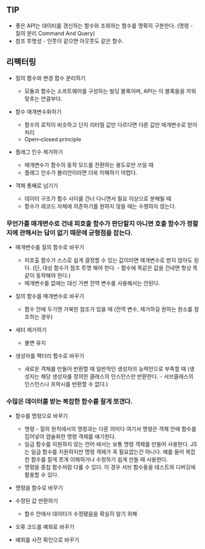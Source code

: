 ## TIP

- 좋은 API는 데이터를 갱신하는 함수와 조회하는 함수를 명확히 구분한다. (명령 - 질의 분리 Command And Query)
- 참조 투명성 - 인풋이 같으면 아웃풋도 같은 함수.

## 리팩터링

- 질의 함수와 변경 함수 분리하기
  - 모듈과 함수는 소프트웨어를 구성하는 빌딩 블록이며, API는 이 블록들을 끼워 맞추는 연결부다.
- 함수 매개변수화하기

  - 함수의 로직이 비슷하고 단지 리터럴 값만 다르다면 다른 값만 매개변수로 받아 처리
  - Open–closed principle

- 플래그 인수 제거하기
  - 매개변수가 함수의 동작 모드를 전환하는 용도로만 쓰일 때
  - 플래그 인수가 불리언이라면 더욱 이해하기 어렵다.
- 객체 통째로 넘기기
  - 데이터 구조가 함수 사이를 건너 다니면서 필요 이상으로 분해될 때
  - 함수가 레코드 자체에 의존하기를 원하지 않을 때는 수행하지 않는다.

### 무언가를 매개변수로 건네 피호출 함수가 판단할지 아니면 호출 함수가 정할지에 관해서는 답이 없기 때문에 균형점을 잡는다.

- 매개변수를 질의 함수로 바꾸기
  - 피호출 함수가 스스로 쉽게 결정할 수 있는 값이라면 매개변수로 받지 않아도 된다. (단, 대상 함수가 참조 투명 해야 한다. - 함수에 똑같은 값을 건네면 항상 똑같이 동작해야 한다.)
  - 매개변수를 없애는 대신 가변 전역 변수를 사용해서는 안된다.
- 질의 함수를 매개변수로 바꾸기

  - 함수 안에 두기엔 거북한 참조가 있을 때 (전역 변수, 제거하길 원하는 원소를 참조하는 경우)

- 세터 제거하기
  - 불변 유지
- 생성자를 팩터리 함수로 바꾸기
  - 새로운 객체를 만들어 반환할 때 일반적인 생성자의 능력만으로 부족할 때 (생성자는 해당 생성자를 정의한 클래스의 인스턴스만 반환한다. - 서브클래스의 인스턴스나 프락시를 반환할 수 없다.)

### 수많은 데이터를 받는 복잡한 함수를 잘게 쪼갠다.

- 함수를 명령으로 바꾸기
  - 명령 - 질의 원칙에서의 명령과는 다른 의미다 여기서 명령은 객체 안에 함수를 집어넣어 캡슐화한 명령 객체를 얘기한다.
  - 일급 함수를 지원하지 않는 언어 에서는 보통 명령 객체를 만들어 사용한다. JS는 일급 함수를 지원하지만 명령 객체가 꼭 필요없는건 아니다. 예를 들어 복잡한 함수를 잘게 쪼개 이해하거나 수정하기 쉽게 만들 때 사용한다.
  - 명령을 중첩 함수처럼 다룰 수 있다. 이 경우 서브 함수들을 테스트와 디버깅에 활용할 수 있다.
- 명령을 함수로 바꾸기

- 수정된 값 반환하기
  - 함수 안에서 데이터가 수정됐음을 확실히 알기 위해
- 오류 코드를 예외로 바꾸기
- 예외를 사전 확인으로 바꾸기
